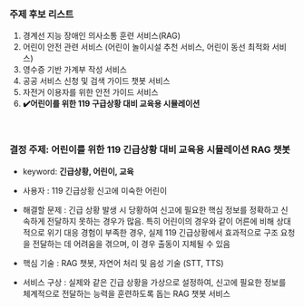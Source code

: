 ### 주제 후보 리스트

1. 경계선 지능 장애인 의사소통 훈련 서비스(RAG)
2. 어린이 안전 관련 서비스 (어린이 놀이시설 추천 서비스, 어린이 동선 최적화 서비스)
3. 영수증 기반 가계부 작성 서비스
4. 공공 서비스 신청 및 검색 가이드 챗봇 서비스
5. 자전거 이용자를 위한 안전 가이드 서비스
6. **✔️어린이를 위한 119 구급상황 대비 교육용 시뮬레이션** 
<br>

### 결정 주제: 어린이를 위한 119 긴급상황 대비 교육용 시뮬레이션 RAG 챗봇

- keyword: **긴급상황, 어린이, 교육**

- 사용자 : 119 긴급상황 신고에 미숙한 어린이

- 해결할 문제 : 긴급 상황 발생 시 당황하여 신고에 필요한 핵심 정보를 정확하고 신속하게 전달하지 못하는 경우가 많음. 특히 어린이의 경우와 같이 어른에 비해 상대적으로 위기 대응 경험이 부족한 경우, 실제 119 긴급상황에서 효과적으로 구조 요청을 전달하는 데 어려움을 겪으며, 이 경우 출동이 지체될 수 있음

- 핵심 기술 : RAG 챗봇, 자연어 처리 및 음성 기술 (STT, TTS)

- 서비스 구상 : 실제와 같은 긴급 상황을 가상으로 설정하여, 신고에 필요한 정보를 체계적으로 전달하는 능력을 훈련하도록 돕는 RAG 챗봇 서비스
